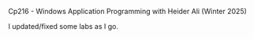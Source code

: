 Cp216 - Windows Application Programming with Heider Ali (Winter 2025)

I updated/fixed some labs as I go.
